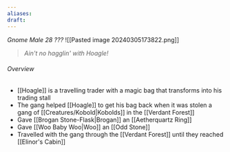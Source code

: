 ```yaml
---
aliases: 
draft:
---
```

*Gnome Male 28 ???*
![[Pasted image 20240305173822.png]]
> *Ain't no hagglin' with Hoagle!*
###### Overview
- [[Hoagle]] is a travelling trader with a magic bag that transforms into his trading stall
- The gang helped [[Hoagle]] to get his bag back when it was stolen a gang of [[Creatures/Kobold|Kobolds]] in the [[Verdant Forest]]
- Gave [[Brogan Stone-Flask|Brogan]] an [[Aetherquartz Ring]]
- Gave [[Woo Baby Woo|Woo]] an [[Odd Stone]]
- Travelled with the gang through the [[Verdant Forest]] until they reached [[Elinor's Cabin]]